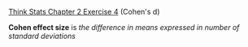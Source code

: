 [Think Stats Chapter 2 Exercise 4](http://greenteapress.com/thinkstats2/html/thinkstats2003.html#toc24) (Cohen's d)

**Cohen effect size** is *the difference in means expressed in number of standard deviations*


